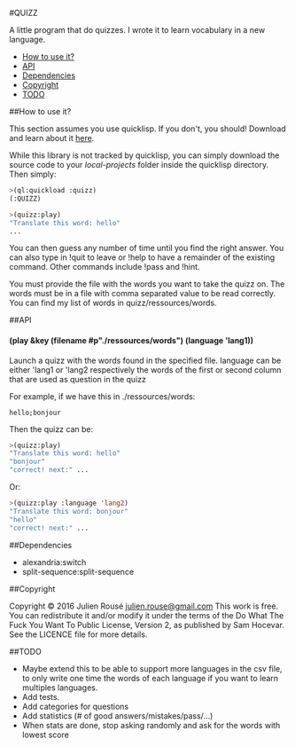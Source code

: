 #QUIZZ


A little program that do quizzes. I wrote it to learn vocabulary in a new language.


* [How to use it?](#how-to-use-it?)
* [API](#api)
* [Dependencies](#dependencies)
* [Copyright](#copyright)
* [TODO](#todo)


##How to use it?

This section assumes you use quicklisp. If you don't, you should! Download and learn about it [here](https://www.quicklisp.org/beta/).

While this library is not tracked by quicklisp, you can simply download the source code to your *local-projects* folder inside the quicklisp directory. Then simply:  
```lisp
>(ql:quickload :quizz)
(:QUIZZ)

>(quizz:play)
"Translate this word: hello"
...

```

You can then guess any number of time until you find the right answer.
You can also type in !quit to leave or !help to have a remainder of the existing command. Other commands include !pass and !hint.

You must provide the file with the words you want to take the quizz on.
The words must be in a file with comma separated value to be read correctly.
You can find my list of words in quizz/ressources/words.


##API

#### (play &key (filename #p"./ressources/words") (language 'lang1))	
     
Launch a quizz with the words found in the specified file.
language can be either 'lang1 or 'lang2 respectively the words of 
the first or second column that are used as question in the quizz

For example, if we have this in ./ressources/words:
```
hello;bonjour
```

Then the quizz can be:
```lisp
>(quizz:play) 
"Translate this word: hello"
"bonjour"
"correct! next:" ...
```

Or:
```lisp
>(quizz:play :language 'lang2)
"Translate this word: bonjour"
"hello"
"correct! next:" ...
```

##Dependencies

* alexandria:switch
* split-sequence:split-sequence

##Copyright

Copyright © 2016 Julien Rousé <julien.rouse@gmail.com>
This work is free. You can redistribute it and/or modify it under the
terms of the Do What The Fuck You Want To Public License, Version 2,
as published by Sam Hocevar. See the LICENCE file for more details.

##TODO

* Maybe extend this to be able to support more languages in the csv file, to only write one time the words of each language if you want to learn multiples languages.
* Add tests.
* Add categories for questions
* Add statistics (# of good answers/mistakes/pass/...)
* When stats are done, stop asking randomly and ask for the words with lowest score 